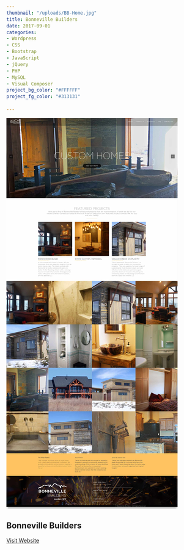 ```yaml
---
thumbnail: "/uploads/BB-Home.jpg"
title: Bonneville Builders
date: 2017-09-01
categories:
- Wordpress
- CSS
- Bootstrap
- JavaScript
- jQuery
- PHP
- MySQL
- Visual Composer
project_bg_color: "#FFFFFF"
project_fg_color: "#313131"

---
```

![](/uploads/BB-Home.jpg)

## Bonneville Builders

[Visit Website](https://buildbonneville.com "Bonneville Builders")